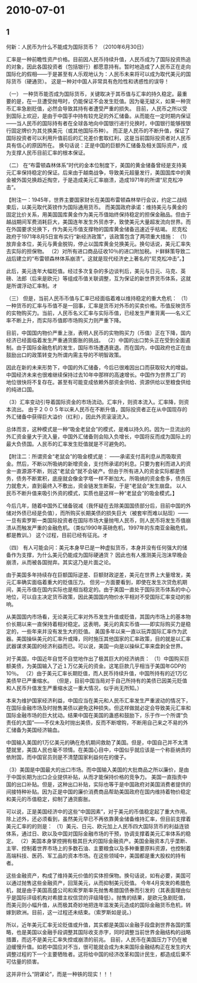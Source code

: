 # 2010-07-01

## 1

何新：人民币为什么不能成为国际货币？ （2010年6月30日）

汇率是一种前瞻性资产价格。目前因人民币持续升值，人民币成为了国际投资热追的对象，因此各国投资者（包括银行）都愿意持有。暂时地造成了人民币正在走向国际化的假相――于是甚至有人乐观地认为：人民币未来将可以成为取代美元的国际货币（硬通货）。 这是一种对中国人非常具有危险性和诱惑性的误导！

（一） 一种货币能否成为国际货币，关键取决于其币值与汇率的持久稳定。最重要的是，在一旦遭受抛甩时，仍能保证不会发生贬值。因为毫无疑义，如果一种货币汇率急剧贬值，必然会导致其持有者遭受严重的损失。 目前，人民币之所以受到国际上欢迎，是由于中国手中持有较充足的外汇储备。从而能在一定时期内保证――当人民币的国际持有者在全球各地向中国银行进行兑换时，中国银行能够按银行固定牌价为其兑换美元（或其他国际币种）。 而正是人民币的不断升值，保证了国际投资者可以利用升值前后的汇兑差价套取红利，这是当前国际投资者对人民币具有信心的原因所在。 换句话说：正是中国的巨额外汇储备及相关国际资产，成为支撑人民币目前汇率的根本保证。

（二） 在“布雷顿森林体系”时代的金本位制度下，美国的黄金储备曾经是支持美元汇率保持稳定的保证。后来由于越南战争，导致美元超量发行，美国国库中的黄金被外国兑换趋近掏空，于是造成美元汇率崩溃，造成1971年的所谓“尼克松冲击”。

【附注一：1945年，世界主要国家财长在美国布雷顿森林举行会议，约定二战结束后，以美元取代英镑作为国际通用货币。 而美国政府承诺：维持美元与黄金的固定比价关系，用美国国库黄金作为美元币值始终保持稳定的担保金融品。但由于越战期间军费消耗巨大，美国连年发生外贸赤字，致使美元大量超发流向世界。而在外国要求兑换下，作为美元币值支撑物的国库黄金储备迅速近乎枯竭。 尼克松政府于1971年8月5日宣布实行“新经济政策”，该政策包含了两项重大措施： （1）放弃金本位，美元与黄金脱钩，停止以国库黄金兑换美元。换句话说，美元汇率失去实际的担保物。 （2）对所有进口商品征收10％的进口附加税。ド鲜稣策导致二战后建立的“布雷顿森林体系崩溃”。这就是现代经济史上著名的“尼克松冲击”。】

此后，美元连年大幅贬值。经过多次复杂的多边谈判后，美元与日元、马克、英磅、法郎（后来是欧元）等组成币值关联调整，互为保证的新世界货币体系，这就是所谓浮动汇率制。オ


（三） 但是，当前人民币币值与汇率已经面临着难以维持稳定的重大危机： （1）一种货币的汇率与币值不是一回事，汇率是货币对外币的买卖价格。币值反映货币的实物购买力。当前，人民币名义汇率与实际币值，已经发生严重背离――名义汇率不断上升，而实际币值即市场购买力则严重下降。

目前，中国国内物价严重上涨，表明人民币的实物购买力（币值）正在下降，国内经济已经面临着发生严重通货膨胀的挑战。 （2）中国的出口势头正在受到全面遏制。由于国际金融危机的发生，国际市场遭遇衰退。而在国内，中国政府也正在由鼓励出口的政策转变为所谓内需主导的不明智政策。

因此在新的未来形势下，中国的外汇储备，今后已很难因出口而获取较大的增益。中国经济未来也很难继续保持过去10年中那样的高速增长。中国作为世界工厂的地位很快将不复存在。甚至有可能变成依赖外部资金供给、资源供给以至粮食供给的纯进口国。

（3）汇率变动引导着国际资金的市场流动。汇率升，则资本流入。汇率降，则资本流出。 由于２００５年以来人民币在不断升值，国际投资者正在从中国现存的外汇储备中获得巨大溢价（红利），因此外资滚滚流入。

总体而言，这种模式是一种“吸金老鼠会”的模式，是难以持久的。因为一旦流出的外汇资金量大于流入量，中国外汇储备则会陷入负增长，中国将反而成为国际上的最大负债国。人民币的汇率发生贬值就是不可避免的。

【附注二：所谓资金“老鼠会”的吸金模式是： ――承诺支付高利息从而吸取资金。然后，不断以所吸纳的新增资金，支付所承诺的利息。只要为套利而进入的资金一直源源不断，则这“老鼠会”就不会破产。但由于所有进入的资金实际都是债务，债务不断累积，底座就会像金字塔一样不断加大。所吸纳的资金愈多，债务压力就愈大，直到最终入不敷出，资金链发生断裂，于是“老鼠会”发生崩盘。 以人民币不断升值来吸引外资的模式，实质也是这样一种“老鼠会”的吸金模式。】

今后几年，随着中国外汇储备锐减（我怀疑在去除美国国债部分后，目前中国的外储对外债已经是负值），而所购买长期美债的损失巨大（被套牢而难以贴现）――一旦有索罗斯一类国际投资者在国际市场大量抛甩人民币，则人民币将发生币值崩溃从而触发严重的金融危机。（类似1990年英磅危机，1997年的东南亚金融危机，都是教训。） 这个过程，目前已经有征兆。オ

（四） 有人可能会问：美元本身早已是一种虚拟货币，本身并没有任何强大的储备作为支撑，为什么美元仍能成为国际硬通货？ 因此也有人推测美元泡沫早晚会崩溃，从而被各国抛弃。其实这乃是片面之论。

由于美国多年持续存在巨额国际逆差、巨额财政逆差，美元在世界上大量增发，美元汇率确实面临着重大的贬值压力。 但另一方面要看到，即使在发生次贷危机期间，美元币值在国内实际也是相当稳定的。由于美国一直处于国际货币体系的中心地位，可以自主决定货币政策，因此美国国内物价水平相对不受国际汇率变动的影响。

从美国国内市场看，无论美元汇率对外币发生升值或贬值，其国内市场上的基本物价长期以来一直保持着相对稳定。这表明，美元的真实币值――即实际购买力是稳定的，一些年来并没有发生大的贬值。 美国多年以来一直以玩弄国际汇率作为武器。美国操纵美元的汇率升或降，同时施压其他国家的汇率政策，目的就是以汇率武器谋求美国的经济利益而已。可以说，美国一向是以操纵汇率来盘剥全世界。

对于美国，中国近年自觉不自觉地作出了极其巨大的经济纳贡： （1）中国购买巨额美债，为美国输入了近１万亿美元的资金。这笔巨款几乎相当于美国年GDP的10％。 （2）由于美元汇率长期贬值，而人民币持续升值，中国所持有的近1万亿美债早已严重缩水。 （但是，目前中国当局对于自己所持有的美债已因美元贬值和人民币升值发生严重缩水这一重大情况，似乎尚无所知。）

本来为维护国家经济利益，中国应当在美元和人民币汇率发生严重波动的情况下，在国际金融市场及时抛售美债以避免这种损失。但这样做就必定会导致美元汇率和国际金融市场的巨大扰动。结果中国在美国的蛊惑和鼓励下，乐于作一个所谓“负责任的大国”――不仅未及时抛出美债，反而不断增购，不断用自己来之不易的外汇储备为美国经济输血。

中国输入美国的1万亿美元的确在危机期间救助了美国。但是，中国自己并不太清楚就里，美国人民也毫不领情。在美国心目中，中国似乎就应该是一个称臣纳贡的依附国，而中国官员则是不清楚国家利益何在的傻子。

（3）美国是中国最大的出口市场。而中国输入美国的大批商品之所以廉价，是由于中国长期为出口企业提供补贴，从而才能保持价格的竞争力。 美国一直指责中国的出口补贴。但是，这种出口补贴，实际也等于是中国政府对美国消费者提供的间接特种补贴。因为正是中国的廉价消费商品帮助美国政府在国内维持着物价稳定和美元的币值稳定，抑制了通货膨胀。

可以说，正是美国经济中的这些“中国因素”，对于美元的币值稳定起了重大作用。除上述外，还必须看到，虽然美元早已不再依靠黄金储备维持汇率，但目前支撑着美元汇率的的则是： （1）美元、日元、欧元加上人民币四大国际货币的利益连锁体系，通过日、欧以及中国对国际金融市场的干预，协调支撑着美元汇率体系的稳定。 （2）美国本身掌控拥有极其巨大的国际金融资产。美国金融资本几乎垄断、主宰、控制着世界市场上的多数石油、主要粮食以及多种重要原料资源，也控制着高端科技、医药、军工品的资本市场。在这些领域中，美国都是重大股权的持有者。

这些金融资产，构成了维持美元价值的实体担保物。换句话说，如有必要，美国可以通过抛售这些金融资产，回笼美元，从而抑制美元贬值。 今年4月突发的希腊危机，就是由于美国高盛公司和索罗斯率先抛售希腊国债券而引发的（其表面理由似乎是国际评级机构对希腊主权信贷的评级降低）。抛售的结果，是欧元急剧贬值，而美元则小幅升值，从而极其奇妙地把连年滥发美元造成的国际金融货币危机，转嫁到欧洲。目前，这一过程还未结束。（索罗斯如是说。）

所以，近年美元汇率无论贬值或升值，其实都是美国以金融手段盘剥世界各国的策略，也是美国以金融手段调整其国际收支赤字，同时调整当前世界金融结构的战略措置，而远不是美元汇率失控或崩溃的前兆。 目前，人民币在美国压力下仍在被迫缓慢升值。如若中国应对不当，很可能就会成为未来国际金融结构正在发生的大调整过程的下一个主要牺牲者。这将给中国的经济改革和国计民生，都造成后果不可估量的损害。

这并非什么“阴谋论”，而是一种铁的现实！！！



